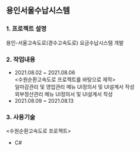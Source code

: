 ## 용인서울수납시스템
### 1. 프로젝트 설명
용인-서울고속도로(경수고속도로) 요금수납시스템 개발
### 2. 작업내용
 - 2021.08.02 ~ 2021.08.06  
 <수원순환고속도로 프로젝트를 바탕으로 제작>   
 일마감관리 및 영업관리 메뉴 UI정의서 및 UI설계서 작성   
 외부정산관리 메뉴 UI정의서 및 UI설계서 작성
 - 2021.08.09 ~ 2021.08.13
### 3. 사용기술   
 <수원순환고속도로 프로젝트>
 - C#
